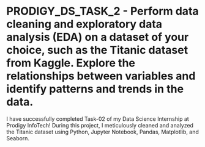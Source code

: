 # PRODIGY_DS_TASK_2 - Perform data cleaning and exploratory data analysis (EDA) on a dataset of your choice, such as the Titanic dataset from Kaggle. Explore the relationships between variables and identify patterns and trends in the data.
I have successfully completed Task-02 of my Data Science Internship at Prodigy InfoTech!
During this project, I meticulously cleaned and analyzed the Titanic dataset using Python, Jupyter Notebook, Pandas, Matplotlib, and Seaborn.
